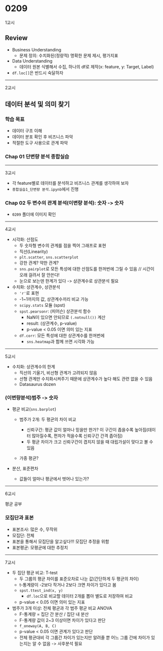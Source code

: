 # 0209
1교시
## Review
- Business Understanding
    - 문제 정의: 수치화된(정량적) 명확한 문제 제시, 평가지표
- Data Understanding
    - 데이터 원본 식별해서 수집, 하나의 df로 제작(x: feature, y: Target, Label)
- ``df.loc[]``은 반드시 숙달하자
---
2교시
## 데이터 분석 및 의미 찾기

### 학습 목표
- 데이터 구조 이해
- 데이터 분포 확인 후 비즈니스 파악
- 적절한 도구 사용으로 관계 파악

### Chap 01 단변량 분석 종합실습
---
3교시
- 각 feature별로 데이터를 분석하고 비즈니스 관계를 생각하여 보자
- ``종합실습1_단변량 분석.ipynb``에서 진행

### Chap 02 두 변수의 관계 분석(이변량 분석): 숫자 -> 숫자
- ``0209`` 폴더에 이미지 확인
---
4교시
- 시각화: 산점도
    - 두 숫자형 변수의 관계를 점을 찍어 그래프로 표현
    - 직선(Linearity)
    - ``plt.scatter``, ``sns.scatterplot``
    - 강한 관계? 약한 관계?
    - ``sns.pairplot``로 모든 특성에 대한 산점도를 한꺼번에 그릴 수 있음 // 시간이 오래 걸려서 잘 안쓴다!
    - 눈으로 보는덴 한계가 있다 -> 상관계수로 상관분석 필요
- 수치화: 상관계수, 상관분석
    - ``'r'``로 표현
    - -1~1까지의 값, 상관계수끼리 비교 가능
    - ``scipy.stats`` 모듈 (spst)
    - ``spst.pearsonr``: (피어슨) 상관분석 함수
        - NaN이 있으면 안되므로 ``(.notnull())`` 계산
        - result: (상관계수, p-value)
        - p-value < 0.05 이면 의미 있는 지표
    - ``df.corr``: 모든 특성에 대한 상관계수를 한꺼번에
        - ``sns.heatmap``과 함께 쓰면 시각화 가능
---
5교시
- 수치화: 상관계수의 한계
    - 직선의 기울기, 비선형 관계가 고려되지 않음
    - 선형 관계만 수치화시켜주기 때문에 상관계수가 높다 해도 관련 없을 수 있음
    - Datasaurus dozen

### (이변량분석)범주 -> 숫자
- 평균 비교(``sns.barplot``)
    - 범주가 2개: 두 평균의 차이 비교
        - 신뢰구간: 평균 값이 얼마나 믿을만 한가? 이 구간이 좁을수록 높아짐(데이터 많아질수록, 편차가 적을수록 신뢰구간 간격 좁아짐)
        - 두 평균 차이가 크고 신뢰구간이 겹치지 않을 때 대립가설이 맞다고 볼 수 있음
    
    - 가중 평균?

- 분산, 표준편차
    - 값들이 얼마나 평균에서 벗어나 있는가?
---
6교시

평균 공부
### 모집단과 표본
- 표본조사: 많은 수, 무작위
- 모집단: 전체
- 표본을 통해서 모집단을 알고싶다!!! 모집단 추정을 위함
- 표본평균: 모평균에 대한 추정치
---
7교시
- 두 집단 평균 비교: T-test
    - 두 그룹의 평균 차이를 표준오차로 나눈 값(간단하게 두 평균의 차이)
    - t-통계량이 -2보다 작거나 2보다 크면 차이가 있다고 봄
    - ``spst.ttest_ind(x, y)``
        - ``df.loc``으로 비교할 데이터 2개를 뽑아 별도로 저장하여 비교
    - p-value < 0.05 이면 의미 있는 지표
- 범주가 3개 이상: 전체 평균과 각 범주 평균 비교 ANOVA
    - F-통계량 = 집단 간 분산 / 집단 내 분산
    - F-통계량 값이 2~3 이상이면 차이가 있다고 판단
    - ``f_oneway(A, B, C)``
    - p-value < 0.05 이면 관계가 있다고 판단
    - 전체 평균대비 각 그룹간 차이가 있는지만 알려줄 뿐 어느 그룹 간에 차이가 있는지는 알 수 없음 -> 사후분석 필요
    